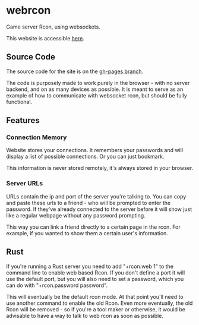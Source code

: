 # webrcon

Game server Rcon, using websockets.

This website is accessible [here](http://xero-nova.github.io/webrcon/).

## Source Code

The source code for the site is on the [gh-pages branch](https://github.com/xero-nova/webrcon/tree/gh-pages).

The code is purposely made to work purely in the browser - with no server backend, and on as many devices as possible. It is meant to serve as an example of how to communicate with websocket rcon, but should be fully functional.

## Features

### Connection Memory

Website stores your connections. It remembers your passwords and will display a list of possible connections. Or you can just bookmark.

This information is never stored remotely, it's always stored in your browser.

### Server URLs

URLs contain the ip and port of the server you're talking to. You can copy and paste these urls to a friend - who will be prompted to enter the password. If they've already connected to the server before it will show just like a regular webpage without any password prompting.

This way you can link a friend directly to a certain page in the rcon. For example, if you wanted to show them a certain user's information.

## Rust

If you're running a Rust server you need to add "+rcon.web 1" to the command line to enable web based Rcon. If you don't define a port it will use the default port, but you will also need to set a password, which you can do with "+rcon.password password".

This will eventually be the default rcon mode. At that point you'll need to use another command to enable the old Rcon. Even more eventually, the old Rcon will be removed - so if you're a tool maker or otherwise, it would be advisable to have a way to talk to web rcon as soon as possible.

